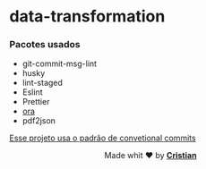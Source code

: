 # data-transformation

### Pacotes usados

- git-commit-msg-lint
- husky
- lint-staged
- Eslint
- Prettier
- [ora](https://github.com/sindresorhus/ora)
- pdf2json

[Esse projeto usa o padrão de convetional commits](https://github.com/conventional-changelog/commitlint)

<p align="center">Made whit ❤️ by <strong><a href="http://cristuker.github.io" target="blank" >Cristian</></p></strong>
